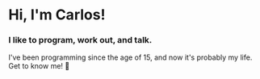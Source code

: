 # Hi, I'm Carlos!
### I like to program, work out, and talk.
I've been programming since the age of 15, and now it's probably my life. Get to know me! 👋
